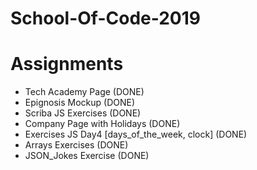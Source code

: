 # School-Of-Code-2019
# Assignments
- Tech Academy Page (DONE)
- Epignosis Mockup (DONE)
- Scriba JS Exercises (DONE)
- Company Page with Holidays (DONE)
- Exercises JS Day4 [days_of_the_week, clock] (DONE)
- Arrays Exercises (DONE)
- JSON_Jokes Exercise (DONE)

